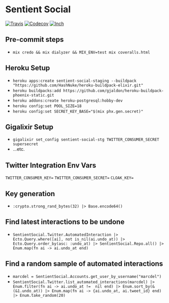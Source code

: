 # Sentient Social

[![Travis](https://img.shields.io/travis/marcdel/sentient_social.svg)](https://travis-ci.org/marcdel/sentient_social)
[![Codecov](https://img.shields.io/codecov/c/github/marcdel/sentient_social.svg)](https://codecov.io/gh/marcdel/sentient_social)
[![Inch](http://inch-ci.org/github/marcdel/sentient_social.svg)](http://inch-ci.org/github/marcdel/sentient_social)

## Pre-commit steps
* `mix credo && mix dialyzer && MIX_ENV=test mix coveralls.html`

## Heroku Setup

* `heroku apps:create sentient-social-staging --buildpack "https://github.com/HashNuke/heroku-buildpack-elixir.git"`
* `heroku buildpacks:add https://github.com/gjaldon/heroku-buildpack-phoenix-static.git`
* `heroku addons:create heroku-postgresql:hobby-dev`
* `heroku config:set POOL_SIZE=18`
* `heroku config:set SECRET_KEY_BASE="$(mix phx.gen.secret)"`

## Gigalixir Setup
* `gigalixir set_config sentient-social-stg TWITTER_CONSUMER_SECRET supersecret`
* ...etc.

## Twitter Integration Env Vars
`TWITTER_CONSUMER_KEY=`
`TWITTER_CONSUMER_SECRET=`
`CLOAK_KEY=`

## Key generation
* `:crypto.strong_rand_bytes(32) |> Base.encode64()`

## Find latest interactions to be undone
* `SentientSocial.Twitter.AutomatedInteraction |> Ecto.Query.where([ai], not is_nil(ai.undo_at)) |> Ecto.Query.order_by(asc: :undo_at) |> SentientSocial.Repo.all() |> Enum.map(fn ai -> ai.undo_at end)`

## Find a random sample of automated interactions
* `marcdel = SentientSocial.Accounts.get_user_by_username("marcdel")`
* `SentientSocial.Twitter.list_automated_interactions(marcdel) |> Enum.filter(fn ai -> ai.undo_at !=  nil end) |> Enum.sort_by(&(&1.undo_at)) |> Enum.map(fn ai -> {ai.undo_at, ai.tweet_id} end) |> Enum.take_random(20)`
